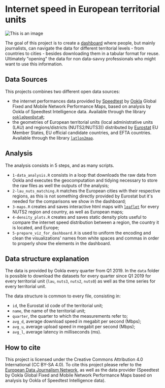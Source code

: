 # Internet speed in European territorial units

![This is an image]([https://datavis.europeandatajournalism.eu/obct/connectivity/files/screen_dash_2022.png](https://miro.medium.com/max/1400/1*XDlGAGgORqOxl-P-PqnFhA.gif))

The goal of this project is to create a [dashboard](https://datavis.europeandatajournalism.eu/obct/connectivity/) where people, but mainly journalists, can navigate the data for different territorial levels - from countries to cities - besides downloading them in a tabular format for reuse. Ultimately "opening" the data for non data-savvy professionals who might want to use this information.

## Data Sources

This projects combines two different open data sources:

- the internet performances data provided by [Speedtest](https://www.speedtest.net/) by [Ookla](https://registry.opendata.aws/speedtest-global-performance/) Global Fixed and Mobile Network Performance Maps, based on analysis by Ookla of Speedtest Intelligence data. Available through the library [`ooklaOpenDataR`](https://github.com/teamookla/ooklaOpenDataR);
- the geometries of European territorial units (local administrative units (LAU) and regions/districts (NUTS2/NUTS3)) distributed by [Eurostat](https://ec.europa.eu/eurostat/web/nuts/nuts-maps) EU Member States, EU official candidate countries, and EFTA countries. Available through the library [`latlon2map`](https://github.com/giocomai/latlon2map).

## Analysis

The analysis consists in 5 steps, and as many scripts.

- `1-data_analysis.R` consists in a loop that downloads the raw data from Ookla and executes the geocomputation and tidying necessary to store the raw files as well the outputs of the analysis;
- `2-lau_nuts_matching.R` matches the European cities with their respective regions, as this is not something directly provided by Eurostat but it's needed for the comparisons we show in the dashboard;
- `3-maps.R` creates and saves interactive html maps with [`leaflet`](https://rstudio.github.io/leaflet/) for every NUTS2 region and country, as well as European maps;
- `4-density_plots.R` creates and saves static density plots useful to compare the internet speed distribution between a region, the country it is located, and Europe;
- `5-prepare_viz_for_dashboard.R` is used to uniform the encoding and clean the visualizations' names from white spaces and commas in order to properly show the elements in the dashboard.

## Data structure explanation

The data is provided by Ookla every quarter from Q1 2019. 
In the `data` folder is possible to download the datasets for every quarter since Q1 2019 for every territorial unit (`lau`, `nuts3`, `nuts2`, `nuts0`) as well as the time series for every territorial unit.

The data structure is common to every file, consisting in:
- `id`, the Eurostat id code of the territorial unit;
- `name`, the name of the territorial unit;
- `quarter`, the quarter to which the measurements refer to;
- `avg_d`, average download speed in megabit per second (Mbps);
- `avg_u`, average upload speed in megabit per second (Mbps);
- `avg_l`, average latency in milliseconds (ms).

## How to cite

This project is licensed under the Creative Commons Attribution 4.0 International (CC BY-SA 4.0).
To cite this project please refer to the [European Data Journalism Network](https://www.europeandatajournalism.eu/), as well as the data provider (Speedtest by Ookla Global Fixed and Mobile Network Performance Maps based on analysis by Ookla of Speedtest Intelligence data).
